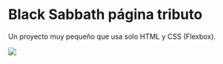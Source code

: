 # Black Sabbath página tributo

Un proyecto muy pequeño que usa solo HTML y CSS (Flexbox).

<img src = "https://imgur.com/a/xkEqXAg"> 
